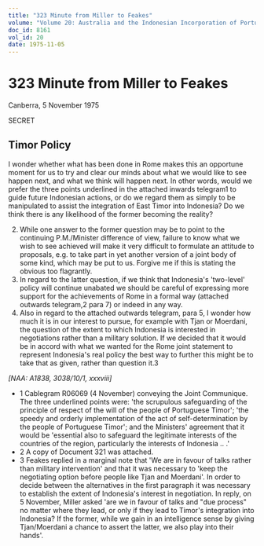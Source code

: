 ```yaml
---
title: "323 Minute from Miller to Feakes"
volume: "Volume 20: Australia and the Indonesian Incorporation of Portuguese Timor, 1974-1976"
doc_id: 8161
vol_id: 20
date: 1975-11-05
---
```


# 323 Minute from Miller to Feakes

Canberra, 5 November 1975

SECRET

## Timor Policy

I wonder whether what has been done in Rome makes this an opportune moment for us to try and clear our minds about what we would like to see happen next, and what we think will happen next. In other words, would we prefer the three points underlined in the attached inwards telegram1 to guide future Indonesian actions, or do we regard them as simply to be manipulated to assist the integration of East Timor into Indonesia? Do we think there is any likelihood of the former becoming the reality?

  2. While one answer to the former question may be to point to the continuing P.M./Minister difference of view, failure to know what we wish to see achieved will make it very difficult to formulate an attitude to proposals, e.g. to take part in yet another version of a joint body of some kind, which may be put to us. Forgive me if this is stating the obvious too flagrantly.
  3. In regard to the latter question, if we think that Indonesia's 'two-level' policy will continue unabated we should be careful of expressing more support for the achievements of Rome in a formal way (attached outwards telegram,2 para 7) or indeed in any way.
  4. Also in regard to the attached outwards telegram, para 5, I wonder how much it is in our interest to pursue, for example with Tjan or Moerdani, the question of the extent to which Indonesia is interested in negotiations rather than a military solution. If we decided that it would be in accord with what we wanted for the Rome joint statement to represent Indonesia's real policy the best way to further this might be to take that as given, rather than question it.3



_[NAA: A1838, 3038/10/1, xxxviii]_

  * 1 Cablegram R06069 (4 November) conveying the Joint Communique. The three underlined points were: 'the scrupulous safeguarding of the principle of respect of the will of the people of Portuguese Timor'; 'the speedy and orderly implementation of the act of self-determination by the people of Portuguese Timor'; and the Ministers' agreement that it would be 'essential also to safeguard the legitimate interests of the countries of the region, particularly the interests of Indonesia .. .'
  * 2 A copy of Document 321 was attached.
  * 3 Feakes replied in a marginal note that 'We are in favour of talks rather than military intervention' and that it was necessary to 'keep the negotiating option before people like Tjan and Moerdani'. In order to decide between the alternatives in the first paragraph it was necessary to establish the extent of Indonesia's interest in negotiation. In reply, on 5 November, Miller asked 'are we in favour of talks and "due process" no matter where they lead, or only if they lead to Timor's integration into Indonesia? If the former, while we gain in an intelligence sense by giving Tjan/Moerdani a chance to assert the latter, we also play into their hands'.


